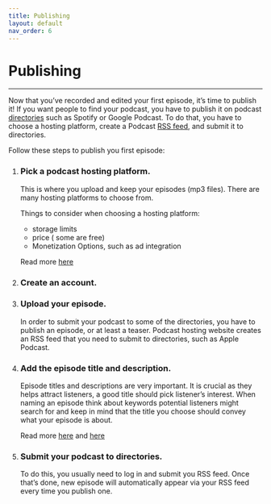 ```yaml
---
title: Publishing
layout: default
nav_order: 6
---
```


# Publishing
---

Now that you’ve recorded and edited your first episode, it’s time to publish it! If you want people to find your podcast, you have to publish it on podcast [directories](../Glossary.md) such as Spotify or Google Podcast. To do that, you have to choose a hosting platform, create a Podcast [RSS feed](Glossary.md), and submit it to directories. 

Follow these steps to publish you first episode:

1. ### Pick a podcast hosting platform.
    This is where you upload and keep your episodes (mp3 files). There are many hosting platforms to choose from. 

    Things to consider when choosing a hosting platform:
    - storage limits 
    - price ( some are free)
    - Monetization Options, such as ad integration
  
    Read more [here](https://zapier.com/blog/podcast-hosting/?utm_source=google&utm_medium=cpc&utm_campaign=gaw-row-nua-evr-search_nb_desktop_blog_prospecting_developing1_developing2-ads&utm_adgroup=DSA-BestApps-Form_Builder&utm_term=&utm_content=9067413&utm_ads_campaign_id=19622168382&utm_ads_adgroup_id=157760468828&utm_ads_ad_id=659058345731&gad_source=1&gclid=CjwKCAjwo6GyBhBwEiwAzQTmc4LIfvdSGiaQnkoAvUcRvkJN9cUmU360Z4KF34RDRaGoSsBnaOtVbxoCbHQQAvD_BwE )

2. ### Create an account.

3. ### Upload your episode.
   
   In order to submit your podcast to some of the directories, you have to publish an episode, or at least a teaser. Podcast hosting website creates an RSS feed that you need to submit to directories, such as Apple Podcast. 

4. ### Add the episode title and description.
   
   Episode titles and descriptions are very important. It is crucial as they helps attract listeners, a good title should pick listener’s interest. When naming an episode think about keywords potential listeners might search for and keep in mind that the title you choose should convey what your episode is about. 
   
   Read more [here]( https://podcasters.spotify.com/resources/learn/create/podcast-episode-descriptions) and [here]( https://www.thepodcasthost.com/planning/podcast-episode-titles/ )


5. ### Submit your podcast to directories.
   To do this, you usually need to log in and submit you RSS feed. Once that’s done, new episode will automatically appear via your RSS feed every time you publish one. 







